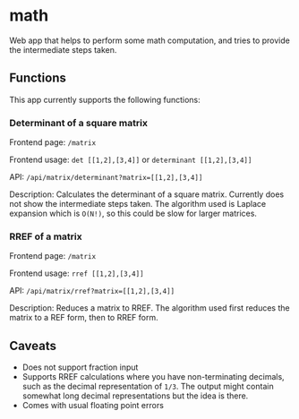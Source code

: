 # math

Web app that helps to perform some math computation, and tries to provide the intermediate steps taken.

## Functions

This app currently supports the following functions:

### Determinant of a square matrix

Frontend page: `/matrix`

Frontend usage: `det [[1,2],[3,4]]` or `determinant [[1,2],[3,4]]`

API: `/api/matrix/determinant?matrix=[[1,2],[3,4]]`

Description: Calculates the determinant of a square matrix. Currently does not show the intermediate steps taken. The algorithm used is Laplace expansion which is `O(N!)`, so this could be slow for larger matrices.

### RREF of a matrix

Frontend page: `/matrix`

Frontend usage: `rref [[1,2],[3,4]]`

API: `/api/matrix/rref?matrix=[[1,2],[3,4]]`

Description: Reduces a matrix to RREF. The algorithm used first reduces the matrix to a REF form, then to RREF form.

## Caveats

- Does not support fraction input
- Supports RREF calculations where you have non-terminating decimals, such as the decimal representation of `1/3`. The output might contain somewhat long decimal representations but the idea is there.
- Comes with usual floating point errors
